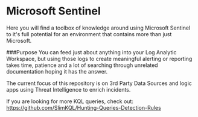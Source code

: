 # Microsoft Sentinel

Here you will find a toolbox of knowledge around using Microsoft Sentinel to it's full potential for an environment that contains more than just Microsoft.

###Purpose
You can feed just about anything into your Log Analytic Workspace, but using those logs to create meaningful alerting or reporting takes time, patience and a lot of searching through unrelated documentation hoping it has the answer.

The current focus of this repository is on 3rd Party Data Sources and logic apps using Threat Intelligence to enrich incidents.

If you are looking for more KQL queries, check out:
https://github.com/SlimKQL/Hunting-Queries-Detection-Rules
